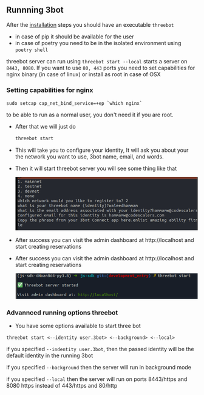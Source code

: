 ## Runnning 3bot

After the [installation](installation.md) steps you should have an executable `threebot`

- in case of pip it should be available for the user
- in case of poetry you need to be in the isolated environment using `poetry shell`

threebot server can run using `threebot start --local` starts a server on `8443, 8080`. If you want to use `80, 443` ports you need to set capabilities for nginx binary (in case of linux) or install as root in case of OSX

### Setting capabilities for nginx

```
sudo setcap cap_net_bind_service=+ep `which nginx`
```
to be able to run as a normal user, you don't need it if you are root.

- After that we will just do

  ```bash
  threebot start
  ```

- This will take you to configure your identity, It will ask you about your the network you want to use, 3bot name, email, and words.

- Then it will start threebot server you will see some thing like that

  ![configure](images/identity_new.png)

- After success you can visit the admin dashboard at http://localhost and start creating reservations


- After success you can visit the admin dashboard at http://localhost and start creating reservations

  ![configure](images/success.png)
###  Advannced running options threebot

- You have some options available to start three bot
```
threebot start <--identity user.3bot> <--background> <--local>
```

if you specified `--indentity user.3bot`, then the passed identity will be the default identity in the running 3bot

if you specified `--background` then the server will run in background mode

if you specified `--local` then the server will run on ports 8443/https and 8080 https instead of 443/https and 80/http
